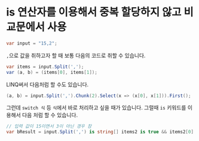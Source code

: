# is  연산자를 이용해서 중복 할당하지 않고 비교문에서 사용

```csharp
var input = "15,2";
```

`,`으로 값을 취하고자 할 때 보통 다음의 코드로 취할 수 있습니다.

```csharp
var items = input.Split(',');
var (a, b) = (items[0], items[1]);
```

LINQ써서 다음처럼 할 수도 있습니다.

```csharp
(a, b) = input.Split(',').Chunk(2).Select(x => (x[0], x[1])).First();
```

그런데 `switch 식` 등 `식`에서 바로 처리하고 싶을 때가 있습니다. 그럴때 `is` 키워드를 이용해서 다음 처럼 할 수 있습니다.

```csharp
// 입력 값이 15이면서 3이 아닌 경우 참
var bResult = input.Split(',') is string[] items2 is true && items2[0] is "15" && items2[1] is not "3";
```